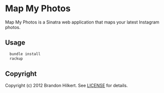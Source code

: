 Map My Photos
=============

Map My Photos is a Sinatra web application that maps your latest Instagram photos.

Usage
-----

````Bash
  bundle install
  rackup
````

Copyright
---
Copyright (c) 2012 Brandon Hilkert.
See [LICENSE][] for details.

[license]: https://github.com/brandonhilkert/mapmyphotos/blob/master/LICENSE